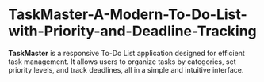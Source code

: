 # TaskMaster-A-Modern-To-Do-List-with-Priority-and-Deadline-Tracking
**TaskMaster** is a responsive To-Do List application designed for efficient task management. It allows users to organize tasks by categories, set priority levels, and track deadlines, all in a simple and intuitive interface.
